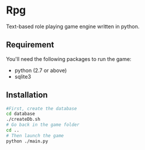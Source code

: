 # Rpg

Text-based role playing game engine written in python.

## Requirement

You'll need the following packages to run the game:
* python (2.7 or above)
* sqlite3

## Installation

```bash
#First, create the database
cd database
./createDb.sh
# Go back in the game folder
cd ..
# Then launch the game
python ./main.py
```
